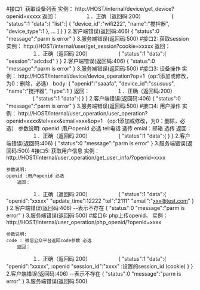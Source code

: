 #接口1:
获取设备列表
    实例：
    http://HOST/internal/device/get_device?openid=xxxxx
    返回：
　　　　　１．正确（返回码:200）
　　　　　{
             "status":1
             "data":{
                 "list":[
                     {
                         "device_id":"wifi222",
                         "name":"搅拌器",
                         "device_type":1
                     },
                     ...
                 ]
             }
        }
        2.客户端错误(返回码:406)
        {
            "status":0
            "message":"parm is error"
        }
        3.服务端错误(返回码:500)
#接口2:
获取session
    实例：
    http://HOST/internal/user/get_session?cookie=xxxxx
    返回：
　　　　　１．正确（返回码:200）
　　　　　{
             "status":1
             "data":{
                 "session":"adcdsd"
             }
        }
        2.客户端错误(返回码:406)
        {
            "status":0
            "message":"parm is error"
        }
        3.服务端错误(返回码:500)
#接口3:
设备操作
    实例：
    http://HOST/internal/device/device_operation?op=1（op:1添加或修改，为0：删除，必选）
    body:
    {
        "openid":"saaafa",
        "device_id":"ssusuus",
        "name":"搅拌器",
        "type":1
    }
    返回：
　　　　　１．正确（返回码:200）
　　　　　{
             "status":1
             "data":{
             }
        }
        2.客户端错误(返回码:406)
        {
            "status":0
            "message":"parm is error"
        }
        3.服务端错误(返回码:500)
#接口4:
用户操作
    实例：
    http://HOST/internal/user_operation/user_operation?openid=xxxx&tel=xxx&email=xxx&op=1
  （op:1添加或修改，为0：删除，必选）
    参数说明:
    openid :用户openid 必选
    tel:电话 选传
    emial：邮箱 选传
        返回：
　　　　　１．正确（返回码:200）
　　　　　{
             "status":1
             "data":{
             }
        }
        2.客户端错误(返回码:406)
        {
            "status":0
            "message":"parm is error"
        }
        3.服务端错误(返回码:500)
#接口5:
获取用户信息
    实例：
    http://HOST/internal/user_operation/get_user_info/?openid=xxxx
  
    参数说明:
    openid :用户openid 必选 
        返回：
　　　　　１．正确（返回码:200）
　　　　　{
             "status":1
             "data":{
                 "openid":"xxxxx"
                 "update_time":12222
                 "tel":"2111"
                 "email":"xxx@test.com"
             }
        }
        2.客户端错误(返回码:406) --表示不存在
        {
            "status":0
            "message":"parm is error"
        }
        3.服务端错误(返回码:500)
#接口6:
php上传openid，
    实例：
    http://HOST/internal/user_operation/php_openid/?openid=xxxx
  
    参数说明:
    code : 微信公众平台返回code参数 必选 
        返回：
　　　　　１．正确（返回码:200）
　　　　　{
             "status":1
             "data":{
                 "openid":"xxxxx", :openid
                 "session_id":"xxxx" :设置的session_id (cookie)
             }
        }
        2.客户端错误(返回码:406) --表示不存在
        {
            "status":0
            "message":"parm is error"
        }
        3.服务端错误(返回码:500)
